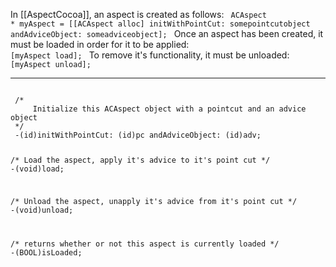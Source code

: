

In [[AspectCocoa]], an aspect is created as follows:
<code>
 ACAspect * myAspect = [[ACAspect alloc] initWithPointCut: somepointcutobject 
                                          andAdviceObject: someadviceobject];
</code>
Once an aspect has been created, it must be loaded in order for it to be applied:
<code>
 [myAspect load];
</code>
To remove it's functionality, it must be unloaded:
<code>
 [myAspect unload];
</code>

----

<code>
 /* 
     Initialize this ACAspect object with a pointcut and an advice object
 */
 -(id)initWithPointCut: (id)pc andAdviceObject: (id)adv;
 
 /* 
     Load the aspect, apply it's advice to it's point cut
 */
 -(void)load;
 
 /* 
     Unload the aspect, unapply it's advice from it's point cut
 */
 -(void)unload;
 
 /* 
     returns whether or not this aspect is currently loaded
 */
 -(BOOL)isLoaded;
</code>